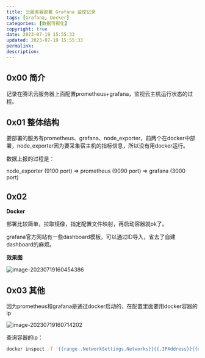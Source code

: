 ```yaml
---
title: 云服务器部署 Grafana 监控记录
tags: [Grafana, Docker]
categories: [数据可视化]
copyright: true
date: 2023-07-19 15:55:33
updated: 2023-07-19 15:55:33
permalink:
description:
---
```




## 0x00 简介

记录在腾讯云服务器上面配置prometheus+grafana，监视云主机运行状态的过程。

<!-- more -->

## 0x01 整体结构

要部署的服务有prometheus、grafana、node_exporter，前两个在docker中部署，node_exporter因为要采集宿主机的指标信息，所以没有用docker运行。

数据上报的过程是：

node_exporter (9100 port) => prometheus (9090 port) => grafana (3000 port)



## 0x02 

**Docker**

部署比较简单，拉取镜像，指定配置文件映射，再启动容器就ok了。

grafana官方网站有一些dashboard模板，可以通过ID导入，省去了自建dashboard的麻烦。



**效果图**

![image-20230719160454386](image-20230719160454386.png)



## 0x03 其他

因为prometheus和grafana是通过docker启动的，在配置里面要用docker容器的ip

![image-20230719160714202](image-20230719160714202.png)

查询容器的ip：

```bash
docker inspect -f '{{range .NetworkSettings.Networks}}{{.IPAddress}}{{end}}' <container_name_or_id>
```

